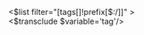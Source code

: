 <div class="text-justify">
<$list filter="[tags[]!prefix[$:/]]" >
<div class="capitalize mb-1 inline-block">
<$transclude $variable='tag'/>
</div>
</$list>
</div>